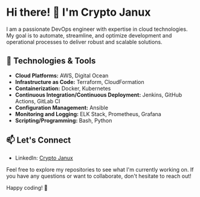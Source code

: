 # Hi there! 👋 I'm Crypto Janux

I am a passionate DevOps engineer with expertise in cloud technologies. My goal is to automate, streamline, and optimize development and operational processes to deliver robust and scalable solutions.

## 🔧 Technologies & Tools

- **Cloud Platforms:** AWS, Digital Ocean
- **Infrastructure as Code:** Terraform, CloudFormation
- **Containerization:** Docker, Kubernetes
- **Continuous Integration/Continuous Deployment:** Jenkins, GitHub Actions, GitLab CI
- **Configuration Management:** Ansible
- **Monitoring and Logging:** ELK Stack, Prometheus, Grafana
- **Scripting/Programming:** Bash, Python


## 📫 Let's Connect

- LinkedIn: [Crypto Janux](https://www.linkedin.com/in/cryptojanux/)


Feel free to explore my repositories to see what I'm currently working on. If you have any questions or want to collaborate, don't hesitate to reach out!

Happy coding! 🚀
